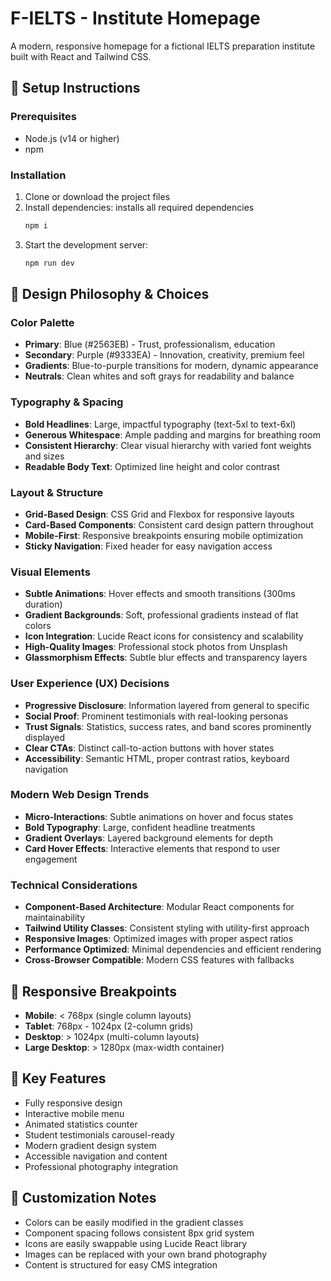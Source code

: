 # F-IELTS - Institute Homepage

A modern, responsive homepage for a fictional IELTS preparation institute built with React and Tailwind CSS.

## 🚀 Setup Instructions

### Prerequisites
- Node.js (v14 or higher)
- npm

### Installation
1. Clone or download the project files
2. Install dependencies: installs all required dependencies
   ```bash
   npm i
   ```
3. Start the development server:
   ```bash
   npm run dev
   ```

## 🎨 Design Philosophy & Choices

### Color Palette
- **Primary**: Blue (#2563EB) - Trust, professionalism, education
- **Secondary**: Purple (#9333EA) - Innovation, creativity, premium feel
- **Gradients**: Blue-to-purple transitions for modern, dynamic appearance
- **Neutrals**: Clean whites and soft grays for readability and balance

### Typography & Spacing
- **Bold Headlines**: Large, impactful typography (text-5xl to text-6xl)
- **Generous Whitespace**: Ample padding and margins for breathing room
- **Consistent Hierarchy**: Clear visual hierarchy with varied font weights and sizes
- **Readable Body Text**: Optimized line height and color contrast

### Layout & Structure
- **Grid-Based Design**: CSS Grid and Flexbox for responsive layouts
- **Card-Based Components**: Consistent card design pattern throughout
- **Mobile-First**: Responsive breakpoints ensuring mobile optimization
- **Sticky Navigation**: Fixed header for easy navigation access

### Visual Elements
- **Subtle Animations**: Hover effects and smooth transitions (300ms duration)
- **Gradient Backgrounds**: Soft, professional gradients instead of flat colors
- **Icon Integration**: Lucide React icons for consistency and scalability
- **High-Quality Images**: Professional stock photos from Unsplash
- **Glassmorphism Effects**: Subtle blur effects and transparency layers

### User Experience (UX) Decisions
- **Progressive Disclosure**: Information layered from general to specific
- **Social Proof**: Prominent testimonials with real-looking personas
- **Trust Signals**: Statistics, success rates, and band scores prominently displayed
- **Clear CTAs**: Distinct call-to-action buttons with hover states
- **Accessibility**: Semantic HTML, proper contrast ratios, keyboard navigation

### Modern Web Design Trends
- **Micro-Interactions**: Subtle animations on hover and focus states
- **Bold Typography**: Large, confident headline treatments
- **Gradient Overlays**: Layered background elements for depth
- **Card Hover Effects**: Interactive elements that respond to user engagement

### Technical Considerations
- **Component-Based Architecture**: Modular React components for maintainability
- **Tailwind Utility Classes**: Consistent styling with utility-first approach
- **Responsive Images**: Optimized images with proper aspect ratios
- **Performance Optimized**: Minimal dependencies and efficient rendering
- **Cross-Browser Compatible**: Modern CSS features with fallbacks

## 📱 Responsive Breakpoints
- **Mobile**: < 768px (single column layouts)
- **Tablet**: 768px - 1024px (2-column grids)
- **Desktop**: > 1024px (multi-column layouts)
- **Large Desktop**: > 1280px (max-width container)

## 🎯 Key Features
- Fully responsive design
- Interactive mobile menu
- Animated statistics counter
- Student testimonials carousel-ready
- Modern gradient design system
- Accessible navigation and content
- Professional photography integration

## 🔧 Customization Notes
- Colors can be easily modified in the gradient classes
- Component spacing follows consistent 8px grid system
- Icons are easily swappable using Lucide React library
- Images can be replaced with your own brand photography
- Content is structured for easy CMS integration
